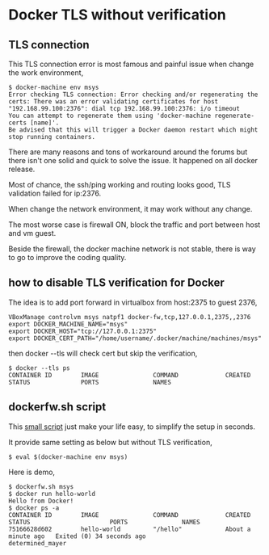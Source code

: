 # Docker TLS without verification

## TLS connection
This TLS connection error is most famous and painful issue when change the work environment, 
```
$ docker-machine env msys
Error checking TLS connection: Error checking and/or regenerating the certs: There was an error validating certificates for host "192.168.99.100:2376": dial tcp 192.168.99.100:2376: i/o timeout
You can attempt to regenerate them using 'docker-machine regenerate-certs [name]'.
Be advised that this will trigger a Docker daemon restart which might stop running containers.
```

There are many reasons and tons of workaround around the forums but there isn't one solid and quick to solve the issue. It happened on all docker release.

Most of chance, the ssh/ping working and routing looks good, TLS validation failed for ip:2376.

When change the network environment, it may work without any change.

The most worse case is firewall ON, block the traffic and port between host and vm guest.

Beside the firewall, the docker machine network is not stable, there is way to go to improve the coding quality.

## how to disable TLS verification for Docker
The idea is to add port forward in virtualbox from host:2375 to guest 2376, 
```
VBoxManage controlvm msys natpf1 docker-fw,tcp,127.0.0.1,2375,,2376
export DOCKER_MACHINE_NAME="msys"
export DOCKER_HOST="tcp://127.0.0.1:2375"
export DOCKER_CERT_PATH="/home/username/.docker/machine/machines/msys"
```
then docker --tls will check cert but skip the verification, 
```
$ docker --tls ps
CONTAINER ID        IMAGE               COMMAND             CREATED             STATUS              PORTS               NAMES
```

## dockerfw.sh script
This [small script](https://github.com/robertluwang/docker-hands-on-guide/blob/master/dockerfw.sh) just make your life easy, to simplify the setup in seconds.

It provide same setting as below but without TLS verification, 
```
$ eval $(docker-machine env msys)
```
Here is demo, 
```
$ dockerfw.sh msys
$ docker run hello-world
Hello from Docker!
$ docker ps -a
CONTAINER ID        IMAGE               COMMAND             CREATED              STATUS                      PORTS               NAMES
75166628d602        hello-world         "/hello"            About a minute ago   Exited (0) 34 seconds ago                       determined_mayer
```

